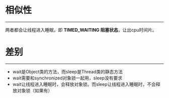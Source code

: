 # 相似性
---
两者都会让线程进入睡眠，即 **TIMED_WAITING 阻塞状态**，让出cpu时间片。

# 差别
---
- wait是Object类的方法，而sleep是Thread类的静态方法
- wait需要和synchronized对象锁一起用，sleep没有要求
- wait让线程进入睡眠时，会释放对象锁。而sleep让线程进入睡眠时，不会释放对象锁（如果有）